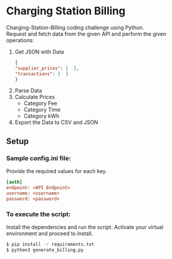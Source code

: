 # Charging Station Billing

Charging-Station-Billing coding challenge using Python.  
Request and fetch data from the given API and perform the given operations:
1. Get JSON with Data
    ```json
    {
    "supplier_prices": [  ],
    "transactions": [  ]
    }
    ```
2. Parse Data
3. Calculate Prices
    - Category Fee
    - Category Time
    - Category kWh
4. Export the Data to CSV and JSON

## Setup 

### Sample config.ini file:
Provide the required values for each key.
```ini
[auth]
endpoint: <API Endpoint>
username: <username>
password: <password>
```

### To execute the script:

Install the dependencies and run the script.
Activate your virtual environment and proceed to install.

```sh
$ pip install -r requirements.txt
$ python3 generate_billing.py
```

